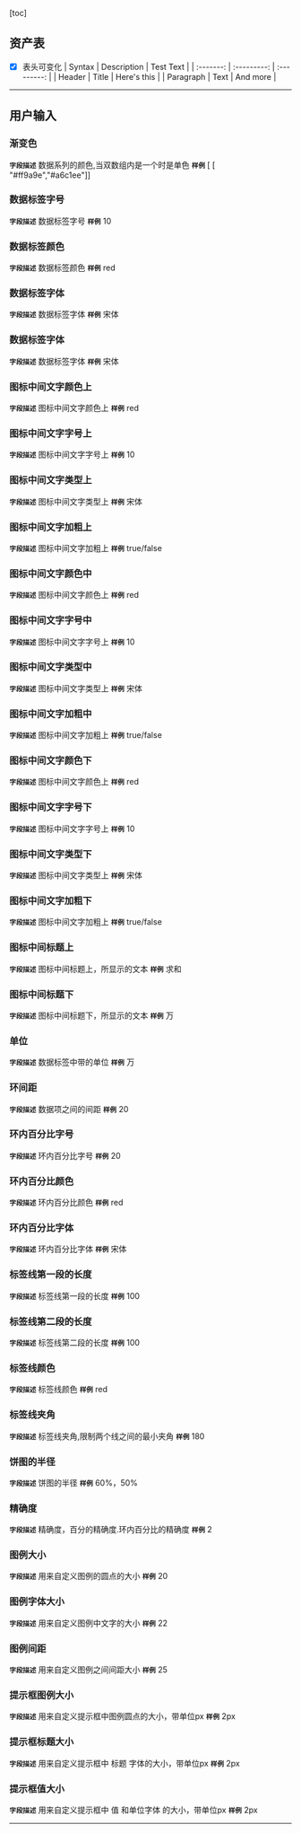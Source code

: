 [toc]
## 资产表
+ [x] 表头可变化
   |  Syntax   | Description |  Test Text  |
   | :-------: | :---------: | :---------: |
   |  Header   |    Title    | Here's this |
   | Paragraph |    Text     |  And more   |

---
## 用户输入 
### 渐变色
**`字段描述`**
数据系列的颜色,当双数组内是一个时是单色
**`样例`**
 [ [ "#ff9a9e","#a6c1ee"]]
### 数据标签字号
**`字段描述`**
数据标签字号
**`样例`**
10

### 数据标签颜色
**`字段描述`**
数据标签颜色
**`样例`**
red

### 数据标签字体
**`字段描述`**
数据标签字体
**`样例`**
宋体

### 数据标签字体
**`字段描述`**
数据标签字体
**`样例`**
宋体


### 图标中间文字颜色上
**`字段描述`**
图标中间文字颜色上
**`样例`**
red
### 图标中间文字字号上
**`字段描述`**
图标中间文字字号上
**`样例`**
10
### 图标中间文字类型上
**`字段描述`**
图标中间文字类型上
**`样例`**
宋体

### 图标中间文字加粗上
**`字段描述`**
图标中间文字加粗上
**`样例`**
true/false


### 图标中间文字颜色中
**`字段描述`**
图标中间文字颜色上
**`样例`**
red
### 图标中间文字字号中
**`字段描述`**
图标中间文字字号上
**`样例`**
10
### 图标中间文字类型中
**`字段描述`**
图标中间文字类型上
**`样例`**
宋体

### 图标中间文字加粗中
**`字段描述`**
图标中间文字加粗上
**`样例`**
true/false


### 图标中间文字颜色下
**`字段描述`**
图标中间文字颜色上
**`样例`**
red
### 图标中间文字字号下
**`字段描述`**
图标中间文字字号上
**`样例`**
10
### 图标中间文字类型下
**`字段描述`**
图标中间文字类型上
**`样例`**
宋体

### 图标中间文字加粗下
**`字段描述`**
图标中间文字加粗上
**`样例`**
true/false

### 图标中间标题上
**`字段描述`**
图标中间标题上，所显示的文本
**`样例`**
求和

### 图标中间标题下
**`字段描述`**
图标中间标题下，所显示的文本
**`样例`**
万

### 单位
**`字段描述`**
数据标签中带的单位
**`样例`**
万

### 环间距
**`字段描述`**
数据项之间的间距
**`样例`**
20

### 环内百分比字号
**`字段描述`**
环内百分比字号
**`样例`**
20

### 环内百分比颜色
**`字段描述`**
环内百分比颜色
**`样例`**
red

### 环内百分比字体
**`字段描述`**
环内百分比字体
**`样例`**
宋体

### 标签线第一段的长度
**`字段描述`**
标签线第一段的长度
**`样例`**
100


### 标签线第二段的长度
**`字段描述`**
标签线第二段的长度
**`样例`**
100

### 标签线颜色
**`字段描述`**
标签线颜色
**`样例`**
red

### 标签线夹角
**`字段描述`**
标签线夹角,限制两个线之间的最小夹角
**`样例`**
180

### 饼图的半径
**`字段描述`**
饼图的半径
**`样例`**
60%，50%


### 精确度
**`字段描述`**
精确度，百分的精确度.环内百分比的精确度
**`样例`**
2

### 图例大小
**`字段描述`**
用来自定义图例的圆点的大小
**`样例`**
20
### 图例字体大小
**`字段描述`**
用来自定义图例中文字的大小
**`样例`**
22
### 图例间距
**`字段描述`**
用来自定义图例之间间距大小
**`样例`**
25
### 提示框图例大小
**`字段描述`**
用来自定义提示框中图例圆点的大小，带单位px
**`样例`**
2px
### 提示框标题大小
**`字段描述`**
用来自定义提示框中 标题 字体的大小，带单位px
**`样例`**
2px
### 提示框值大小
**`字段描述`**
用来自定义提示框中 值 和单位字体 的大小，带单位px
**`样例`**
2px




---


